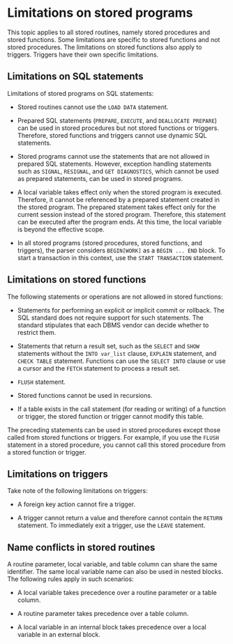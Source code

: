 # Limitations on stored programs

This topic applies to all stored routines, namely stored procedures and stored functions. Some limitations are specific to stored functions and not stored procedures. The limitations on stored functions also apply to triggers. Triggers have their own specific limitations.

## Limitations on SQL statements

Limitations of stored programs on SQL statements:

* Stored routines cannot use the `LOAD DATA` statement.

* Prepared SQL statements (`PREPARE`, `EXECUTE`, and `DEALLOCATE PREPARE`) can be used in stored procedures but not stored functions or triggers. Therefore, stored functions and triggers cannot use dynamic SQL statements.

* Stored programs cannot use the statements that are not allowed in prepared SQL statements. However, exception handling statements such as `SIGNAL`, `RESIGNAL`, and `GET DIAGNOSTICS`, which cannot be used as prepared statements, can be used in stored programs.

* A local variable takes effect only when the stored program is executed. Therefore, it cannot be referenced by a prepared statement created in the stored program. The prepared statement takes effect only for the current session instead of the stored program. Therefore, this statement can be executed after the program ends. At this time, the local variable is beyond the effective scope.

* In all stored programs (stored procedures, stored functions, and triggers), the parser considers `BEGIN[WORK]` as a `BEGIN ... END` block. To start a transaction in this context, use the `START TRANSACTION` statement.


## Limitations on stored functions

The following statements or operations are not allowed in stored functions:

* Statements for performing an explicit or implicit commit or rollback. The SQL standard does not require support for such statements. The standard stipulates that each DBMS vendor can decide whether to restrict them.

* Statements that return a result set, such as the `SELECT` and `SHOW` statements without the `INTO var_list` clause, `EXPLAIN` statement, and `CHECK TABLE` statement. Functions can use the `SELECT INTO` clause or use a cursor and the `FETCH` statement to process a result set.

* `FLUSH` statement.

* Stored functions cannot be used in recursions.

* If a table exists in the call statement (for reading or writing) of a function or trigger, the stored function or trigger cannot modify this table.

The preceding statements can be used in stored procedures except those called from stored functions or triggers. For example, if you use the `FLUSH` statement in a stored procedure, you cannot call this stored procedure from a stored function or trigger.

## Limitations on triggers

Take note of the following limitations on triggers:

* A foreign key action cannot fire a trigger.

* A trigger cannot return a value and therefore cannot contain the `RETURN` statement. To immediately exit a trigger, use the `LEAVE` statement.


## Name conflicts in stored routines

A routine parameter, local variable, and table column can share the same identifier. The same local variable name can also be used in nested blocks. The following rules apply in such scenarios:

* A local variable takes precedence over a routine parameter or a table column.

* A routine parameter takes precedence over a table column.

* A local variable in an internal block takes precedence over a local variable in an external block.
